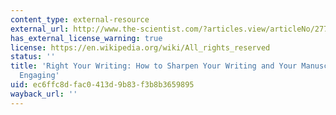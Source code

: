 ```yaml
---
content_type: external-resource
external_url: http://www.the-scientist.com/?articles.view/articleNo/27760/title/Right-your-Writing/
has_external_license_warning: true
license: https://en.wikipedia.org/wiki/All_rights_reserved
status: ''
title: 'Right Your Writing: How to Sharpen Your Writing and Your Manuscripts More
  Engaging'
uid: ec6ffc8d-fac0-413d-9b83-f3b8b3659895
wayback_url: ''
---
```

